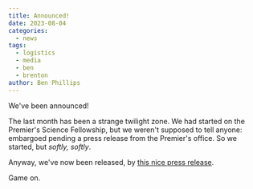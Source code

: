 ```yaml
---
title: Announced!
date: 2023-08-04
categories:
  - news
tags:
  - logistics
  - media
  - ben
  - brenton
author: Ben Phillips
---
```


We've been announced!

The last month has been a strange twilight zone.  We had started on the Premier's Science Fellowship, but we weren't supposed to tell anyone: embargoed pending a press release from the Premier's office.  So we started, but _softly, softly_.

Anyway, we've now been released, by [this nice press release](https://www.wa.gov.au/government/announcements/premiers-science-fellowship-program-2022-recipients).

Game on.

